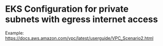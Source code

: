 # EKS Configuration for private subnets with egress internet access

Example: https://docs.aws.amazon.com/vpc/latest/userguide/VPC_Scenario2.html
